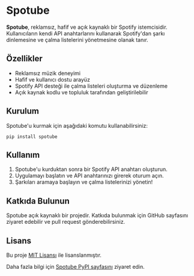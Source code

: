 <!DOCTYPE html>
<html lang="tr">
<head>
    <meta charset="UTF-8">
    <meta name="viewport" content="width=device-width, initial-scale=1.0">
</head>
<body>
    <h1>Spotube</h1>
    <p>
        <strong>Spotube</strong>, reklamsız, hafif ve açık kaynaklı bir Spotify istemcisidir. Kullanıcıların kendi API anahtarlarını kullanarak Spotify'dan şarkı dinlemesine ve çalma listelerini yönetmesine olanak tanır.
    </p>
    <h2>Özellikler</h2>
    <ul>
        <li>Reklamsız müzik deneyimi</li>
        <li>Hafif ve kullanıcı dostu arayüz</li>
        <li>Spotify API desteği ile çalma listeleri oluşturma ve düzenleme</li>
        <li>Açık kaynak kodlu ve topluluk tarafından geliştirilebilir</li>
    </ul>
    <h2>Kurulum</h2>
    <p>Spotube'u kurmak için aşağıdaki komutu kullanabilirsiniz:</p>
    <pre><code>pip install spotube</code></pre>
    <h2>Kullanım</h2>
    <ol>
        <li>Spotube'u kurduktan sonra bir Spotify API anahtarı oluşturun.</li>
        <li>Uygulamayı başlatın ve API anahtarınızı girerek oturum açın.</li>
        <li>Şarkıları aramaya başlayın ve çalma listelerinizi yönetin!</li>
    </ol>
    <h2>Katkıda Bulunun</h2>
    <p>
        Spotube açık kaynaklı bir projedir. Katkıda bulunmak için GitHub sayfasını ziyaret edebilir ve pull request gönderebilirsiniz.
    </p>
    <h2>Lisans</h2>
    <p>Bu proje <a href="https://opensource.org/licenses/MIT" target="_blank">MIT Lisansı</a> ile lisanslanmıştır.</p>
    <p>Daha fazla bilgi için <a href="https://pypi.org/project/spotube/" target="_blank">Spotube PyPI sayfasını</a> ziyaret edin.</p>
</body>
</html>
